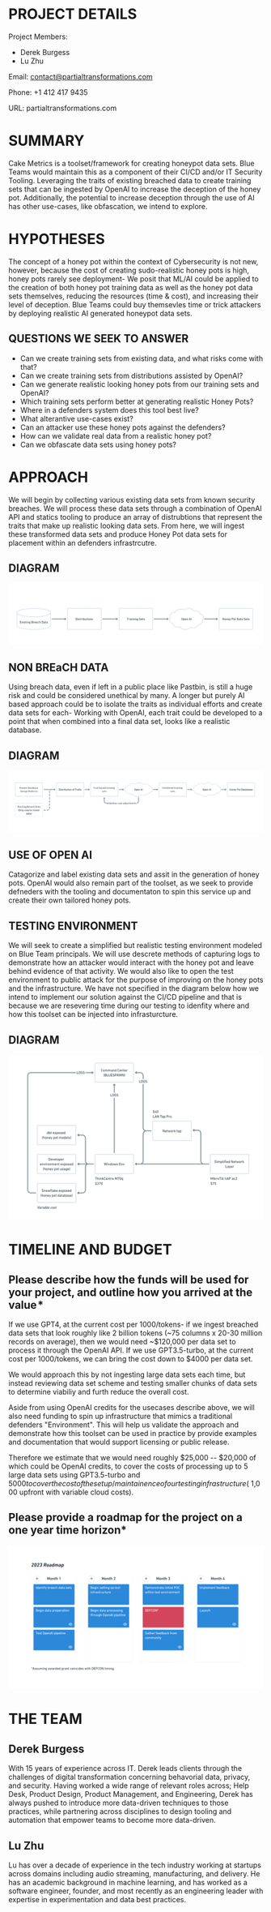 # PROJECT DETAILS
Project Members: 
- Derek Burgess
- Lu Zhu

Email: contact@partialtransformations.com

Phone: +1 412 417 9435

URL: partialtransformations.com

# SUMMARY
Cake Metrics is a toolset/framework for creating honeypot data sets. Blue Teams would maintain this as a component of their CI/CD and/or IT Security Tooling. Leveraging the traits of existing breached data to create training sets that can be ingested by OpenAI to increase the deception of the honey pot. Additionally, the potential to increase deception through the use of AI has other use-cases, like obfascation, we intend to explore.

# HYPOTHESES
The concept of a honey pot within the context of Cybersecurity is not new, however, because the cost of creating sudo-realistic honey pots is high, honey pots rarely see deployment- We posit that ML/AI could be applied to the creation of both honey pot training data as well as the honey pot data sets themselves, reducing the resources (time & cost), and increasing their level of deception.  Blue Teams could buy themsevles time or trick attackers by deploying realistic AI generated honeypot data sets.

## QUESTIONS WE SEEK TO ANSWER
- Can we create training sets from existing data, and what risks come with that?
- Can we create training sets from distributions assisted by OpenAI?
- Can we generate realistic looking honey pots from our training sets and OpenAI?
- Which training sets perform better at generating realistic Honey Pots?
- Where in a defenders system does this tool best live?
- What alterantive use-cases exist?
- Can an attacker use these honey pots against the defenders?
- How can we validate real data from a realistic honey pot?
- Can we obfascate data sets using honey pots?

# APPROACH
We will begin by collecting various existing data sets from known security breaches. We will process these data sets through a combination of OpenAI API and statics tooling to produce an array of distrubtions that represent the traits that make up realistic looking data sets. From here, we will ingest these transformed data sets and produce Honey Pot data sets for placement within an defenders infrastrcutre.

## DIAGRAM

![alt text](approach.png)

## NON BREaCH DATA
Using breach data, even if left in a public place like Pastbin, is still a huge risk and could be considered unethical by many. A longer but purely AI based approach could be to isolate the traits as individual efforts and create data sets for each- Working with OpenAI, each trait could be developed to a point that when combined into a final data set, looks like a realistic database.

## DIAGRAM

![alt text](approach_nbd.png)

## USE OF OPEN AI
Catagorize and label existing data sets and assit in the generation of honey pots. OpenAI would also remain part of the toolset, as we seek to provide defneders with the tooling and documentaton to spin this service up and create their own tailored honey pots.

## TESTING ENVIRONMENT
We will seek to create a simplified but realistic testing environment modeled on Blue Team principals. We will use descrete methods of capturing logs to demonstrate how an attacker would interact with the honey pot and leave behind evidence of that activity. We would also like to open the test environment to public attack for the purpose of improving on the honey pots and the infrastructure. We have not specified in the diagram below how we intend to implement our solution against the CI/CD pipeline and that is because we are resevering time during our testing to idenfity where and how this toolset can be injected into infrasturcture.

## DIAGRAM

![alt text](testing_env.png)

# TIMELINE AND BUDGET
## Please describe how the funds will be used for your project, and outline how you arrived at the value *
If we use GPT4, at the current cost per 1000/tokens- if we ingest breached data sets that look roughly like 2 billion tokens (~75 columns x 20-30 million records on average), then we would need ~$120,000 per data set to process it through the OpenAI API. If we use GPT3.5-turbo, at the current cost per 1000/tokens, we can bring the cost down to $4000 per data set.

We would approach this by not ingesting large data sets each time, but instead reviewing data set scheme and testing smaller chunks of data sets to determine viabiliy and furth reduce the overall cost.

Aside from using OpenAI credits for the usecases describe above, we will also need funding to spin up infrastructure that mimics a traditional defenders "Environment". This will help us validate the approach and demonstrate how this toolset can be used in practice by provide examples and documentation that would support licensing or public release.

Therefore we estimate that we would need roughly $25,000 -- $20,000 of which could be OpenAI credits, to cover the costs of processing up to 5 large data sets using GPT3.5-turbo and $5000 to cover the cost of the setup/maintainence of our testing infrastructure (~$1,000 upfront with variable cloud costs).

## Please provide a roadmap for the project on a one year time horizon*

![alt text](roadmap.png)

# THE TEAM
## Derek Burgess
With 15 years of experience across IT. Derek leads clients through the challenges of digital transformation concerning behavorial data, privacy, and security. Having worked a wide range of relevant roles across; Help Desk, Product Design, Product Management, and Engineering, Derek has always pushed to introduce more data-driven techniques to those practices, while partnering across disciplines to design tooling and automation that empower teams to become more data-driven.

## Lu Zhu
Lu has over a decade of experience in the tech industry working at startups across domains including audio streaming, manufacturing, and delivery. He has an academic background in machine learning, and has worked as a software engineer, founder, and most recently as an engineering leader with expertise in experimentation and data best practices.